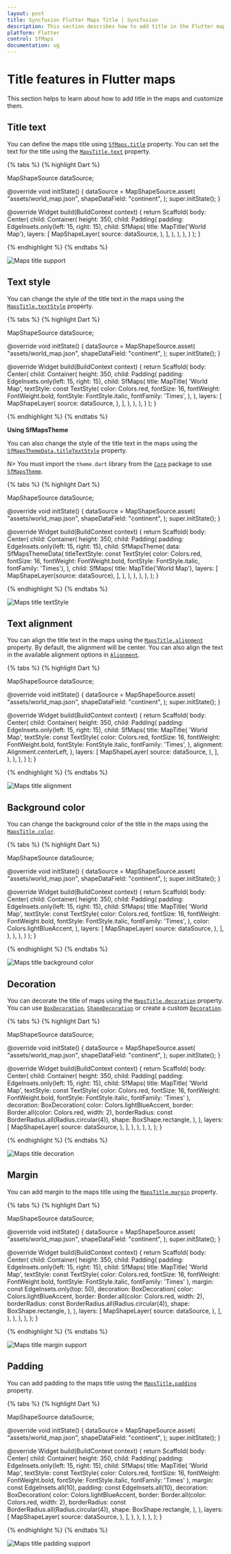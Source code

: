 ```yaml
---
layout: post
title: Syncfusion Flutter Maps Title | Syncfusion
description: This section describes how to add title in the Flutter maps and how to customize its appearance based on the application requirement.
platform: Flutter
control: SfMaps
documentation: ug
---
```


# Title features in Flutter maps

This section helps to learn about how to add title in the maps and customize them.

## Title text

You can define the maps title using [`SfMaps.title`](https://pub.dev/documentation/syncfusion_flutter_maps/latest/maps/SfMaps/title.html) property. You can set the text for the title using the [`MapsTitle.text`](https://pub.dev/documentation/syncfusion_flutter_maps/latest/maps/MapTitle/text.html) property.

{% tabs %}
{% highlight Dart %}

MapShapeSource dataSource;

@override
void initState() {
  dataSource = MapShapeSource.asset(
    "assets/world_map.json",
    shapeDataField: "continent",
  );
  super.initState();
}

@override
Widget build(BuildContext context) {
  return Scaffold(
     body: Center(
       child: Container(
         height: 350,
         child: Padding(
           padding: EdgeInsets.only(left: 15, right: 15),
           child: SfMaps(
             title: MapTitle('World Map'),
             layers: [
               MapShapeLayer(
                 source: dataSource,
               ),
             ],
           ),
         ),
       ),
     )
   );
}

{% endhighlight %}
{% endtabs %}

![Maps title support](images/title/default_title.png)

## Text style

You can change the style of the title text in the maps using the [`MapsTitle.textStyle`](https://pub.dev/documentation/syncfusion_flutter_maps/latest/maps/MapTitle/textStyle.html) property.

{% tabs %}
{% highlight Dart %}

MapShapeSource dataSource;

@override
void initState() {
  dataSource = MapShapeSource.asset(
    "assets/world_map.json",
    shapeDataField: "continent",
  );
  super.initState();
}

@override
Widget build(BuildContext context) {
  return Scaffold(
     body: Center(
       child: Container(
         height: 350,
         child: Padding(
           padding: EdgeInsets.only(left: 15, right: 15),
           child: SfMaps(
             title: MapTitle(
               'World Map',
               textStyle: const TextStyle(
                  color: Colors.red,
                  fontSize: 16,
                  fontWeight: FontWeight.bold,
                  fontStyle: FontStyle.italic,
                  fontFamily: 'Times',
               ),
             ),
             layers: [
               MapShapeLayer(
                 source: dataSource,
               ),
             ],
           ),
         ),
       ),
     )
   );
}

{% endhighlight %}
{% endtabs %}

<b>Using SfMapsTheme</b>

You can also change the style of the title text in the maps using the [`SfMapsThemeData.titleTextStyle`](https://pub.dev/documentation/syncfusion_flutter_core/latest/theme/SfMapsThemeData/titleTextStyle.html) property.

N> You must import the `theme.dart` library from the [`Core`](https://pub.dev/packages/syncfusion_flutter_core) package to use [`SfMapsTheme`](https://pub.dev/documentation/syncfusion_flutter_core/latest/theme/SfMapsTheme-class.html).

{% tabs %}
{% highlight Dart %}

MapShapeSource dataSource;

@override
void initState() {
  dataSource = MapShapeSource.asset(
    "assets/world_map.json",
    shapeDataField: "continent",
  );
  super.initState();
}

@override
Widget build(BuildContext context) {
  return Scaffold(
    body: Center(
      child: Container(
        height: 350,
        child: Padding(
          padding: EdgeInsets.only(left: 15, right: 15),
          child: SfMapsTheme(
            data: SfMapsThemeData(
              titleTextStyle: const TextStyle(
                color: Colors.red,
                fontSize: 16,
                fontWeight: FontWeight.bold,
                fontStyle: FontStyle.italic,
                fontFamily: 'Times'),
              ),
            child: SfMaps(
              title: MapTitle('World Map'),
              layers: [
                 MapShapeLayer(source: dataSource),
               ],
            ),
          ),
        ),
      ),
    ),
  );
}

{% endhighlight %}
{% endtabs %}

![Maps title textStyle](images/title/textStyle.png)

## Text alignment

You can align the title text in the maps using the [`MapsTitle.alignment`](https://pub.dev/documentation/syncfusion_flutter_maps/latest/maps/MapTitle/alignment.html) property. By default, the alignment will be center. You can also align the text in the available alignment options in [`Alignment`](https://api.flutter.dev/flutter/painting/Alignment-class.html).

{% tabs %}
{% highlight Dart %}

MapShapeSource dataSource;

@override
void initState() {
  dataSource = MapShapeSource.asset(
    "assets/world_map.json",
    shapeDataField: "continent",
  );
  super.initState();
}

@override
Widget build(BuildContext context) {
  return Scaffold(
     body: Center(
       child: Container(
         height: 350,
         child: Padding(
           padding: EdgeInsets.only(left: 15, right: 15),
           child: SfMaps(
             title: MapTitle(
               'World Map',
               textStyle: const TextStyle(
                  color: Colors.red,
                  fontSize: 16,
                  fontWeight: FontWeight.bold,
                  fontStyle: FontStyle.italic,
                  fontFamily: 'Times',
               ),
               alignment: Alignment.centerLeft,
             ),
             layers: [
               MapShapeLayer(
                 source: dataSource,
               ),
             ],
           ),
         ),
       ),
     )
   );
}

{% endhighlight %}
{% endtabs %}

![Maps title alignment](images/title/alignment.png)

## Background color

You can change the background color of the title in the maps using the [`MapsTitle.color`](https://pub.dev/documentation/syncfusion_flutter_maps/latest/maps/MapTitle/color.html).

{% tabs %}
{% highlight Dart %}

MapShapeSource dataSource;

@override
void initState() {
  dataSource = MapShapeSource.asset(
    "assets/world_map.json",
    shapeDataField: "continent",
  );
  super.initState();
}

@override
Widget build(BuildContext context) {
  return Scaffold(
     body: Center(
       child: Container(
         height: 350,
         child: Padding(
           padding: EdgeInsets.only(left: 15, right: 15),
           child: SfMaps(
             title: MapTitle(
               'World Map',
               textStyle: const TextStyle(
                  color: Colors.red,
                  fontSize: 16,
                  fontWeight: FontWeight.bold,
                  fontStyle: FontStyle.italic,
                  fontFamily: 'Times',
               ),
               color: Colors.lightBlueAccent,
             ),
             layers: [
               MapShapeLayer(
                 source: dataSource,
               ),
             ],
           ),
         ),
       ),
     )
   );
}

{% endhighlight %}
{% endtabs %}

![Maps title background color](images/title/background_color.png)

## Decoration

You can decorate the title of maps using the [`MapsTitle.decoration`](https://pub.dev/documentation/syncfusion_flutter_maps/latest/maps/MapTitle/decoration.html) property. You can use [`BoxDecoration`](https://api.flutter.dev/flutter/painting/BoxDecoration-class.html), [`ShapeDecoration`](https://api.flutter.dev/flutter/painting/ShapeDecoration-class.html) or create a custom [`Decoration`](https://api.flutter.dev/flutter/painting/Decoration-class.html).

{% tabs %}
{% highlight Dart %}

MapShapeSource dataSource;

@override
void initState() {
  dataSource = MapShapeSource.asset(
    "assets/world_map.json",
    shapeDataField: "continent",
  );
  super.initState();
}

@override
Widget build(BuildContext context) {
    return Scaffold(
      body: Center(
        child: Container(
          height: 350,
          child: Padding(
            padding: EdgeInsets.only(left: 15, right: 15),
            child: SfMaps(
              title: MapTitle(
                'World Map',
                textStyle: const TextStyle(
                    color: Colors.red,
                    fontSize: 16,
                    fontWeight: FontWeight.bold,
                    fontStyle: FontStyle.italic,
                    fontFamily: 'Times'
                ),
                decoration: BoxDecoration(
                  color: Colors.lightBlueAccent,
                  border: Border.all(color: Colors.red, width: 2),
                  borderRadius: const BorderRadius.all(Radius.circular(4)),
                  shape: BoxShape.rectangle,
                ),
              ),
              layers: [
                MapShapeLayer(
                  source: dataSource,
                ),
              ],
            ),
          ),
        ),
      ),
   );
}

{% endhighlight %}
{% endtabs %}

![Maps title decoration](images/title/decoration.png)

## Margin

You can add margin to the maps title using the [`MapsTitle.margin`](https://pub.dev/documentation/syncfusion_flutter_maps/latest/maps/MapTitle/margin.html) property.

{% tabs %}
{% highlight Dart %}

MapShapeSource dataSource;

@override
void initState() {
  dataSource = MapShapeSource.asset(
    "assets/world_map.json",
    shapeDataField: "continent",
  );
  super.initState();
}

@override
Widget build(BuildContext context) {
    return Scaffold(
      body: Center(
        child: Container(
          height: 350,
          child: Padding(
            padding: EdgeInsets.only(left: 15, right: 15),
            child: SfMaps(
              title: MapTitle(
                'World Map',
                textStyle: const TextStyle(
                    color: Colors.red,
                    fontSize: 16,
                    fontWeight: FontWeight.bold,
                    fontStyle: FontStyle.italic,
                    fontFamily: 'Times'
                ),
                margin: const EdgeInsets.only(top: 50),
                decoration: BoxDecoration(
                  color: Colors.lightBlueAccent,
                  border: Border.all(color: Colors.red, width: 2),
                  borderRadius: const BorderRadius.all(Radius.circular(4)),
                  shape: BoxShape.rectangle,
                ),
              ),
              layers: [
                MapShapeLayer(
                  source: dataSource,
                ),
              ],
            ),
          ),
        ),
      ),
   );
}

{% endhighlight %}
{% endtabs %}

![Maps title margin support](images/title/margin.png)

## Padding

You can add padding to the maps title using the [`MapsTitle.padding`](https://pub.dev/documentation/syncfusion_flutter_maps/latest/maps/MapTitle/padding.html) property.

{% tabs %}
{% highlight Dart %}

MapShapeSource dataSource;

@override
void initState() {
  dataSource = MapShapeSource.asset(
    "assets/world_map.json",
    shapeDataField: "continent",
  );
  super.initState();
}

@override
Widget build(BuildContext context) {
    return Scaffold(
      body: Center(
        child: Container(
          height: 350,
          child: Padding(
            padding: EdgeInsets.only(left: 15, right: 15),
            child: SfMaps(
              title: MapTitle(
                'World Map',
                textStyle: const TextStyle(
                    color: Colors.red,
                    fontSize: 16,
                    fontWeight: FontWeight.bold,
                    fontStyle: FontStyle.italic,
                    fontFamily: 'Times'
                ),
                margin: const EdgeInsets.all(10),
                padding: const EdgeInsets.all(10),
                decoration: BoxDecoration(
                  color: Colors.lightBlueAccent,
                  border: Border.all(color: Colors.red, width: 2),
                  borderRadius: const BorderRadius.all(Radius.circular(4)),
                  shape: BoxShape.rectangle,
                ),
              ),
              layers: [
                MapShapeLayer(
                  source: dataSource,
                ),
              ],
            ),
          ),
        ),
      ),
   );
}

{% endhighlight %}
{% endtabs %}

![Maps title padding support](images/title/padding.png)
